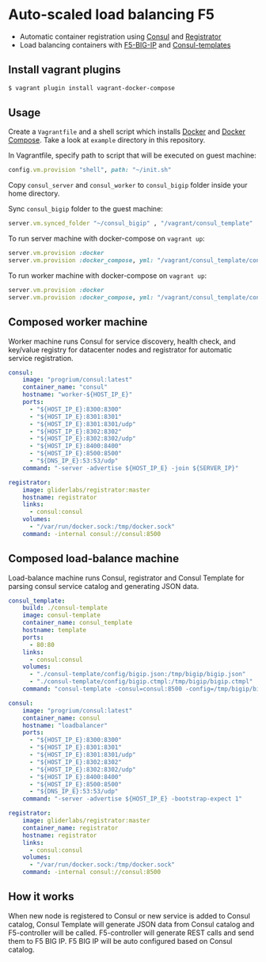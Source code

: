# Auto-scaled load balancing F5

  * Automatic container registration using [Consul](https://hub.docker.com/r/progrium/consul/) and [Registrator](https://hub.docker.com/r/gliderlabs/registrator/)
  * Load balancing containers with [F5-BIG-IP](https://f5.com) and [Consul-templates](https://github.com/hashicorp/consul-template)

## Install vagrant plugins

```bash
$ vagrant plugin install vagrant-docker-compose
```

## Usage

Create a `Vagrantfile` and a shell script which installs [Docker](https://www.docker.com/) and [Docker Compose](https://docs.docker.com/compose/). Take a look at `example` directory in this repository.

In Vagrantfile, specify path to script that will be executed on guest machine:

```ruby
config.vm.provision "shell", path: "~/init.sh"
```

Copy `consul_server` and `consul_worker` to `consul_bigip` folder inside your home directory.

Sync `consul_bigip` folder to the guest machine:

```ruby
server.vm.synced_folder "~/consul_bigip" , "/vagrant/consul_template"
```

To run server machine with docker-compose on `vagrant up`:

```ruby
server.vm.provision :docker
server.vm.provision :docker_compose, yml: "/vagrant/consul_template/consul_server/docker-compose.yml", rebuild: true, run: "always"
```

To run worker machine with docker-compose on `vagrant up`:

```ruby
server.vm.provision :docker
server.vm.provision :docker_compose, yml: "/vagrant/consul_template/consul_worker/docker-compose.yml", rebuild: true, run: "always"
```

## Composed worker machine

Worker machine runs Consul for service discovery, health check, and key/value registry for datacenter nodes and registrator for automatic service registration.

```yaml
consul:
    image: "progrium/consul:latest"
    container_name: "consul"
    hostname: "worker-${HOST_IP_E}"
    ports:
      - "${HOST_IP_E}:8300:8300"
      - "${HOST_IP_E}:8301:8301"
      - "${HOST_IP_E}:8301:8301/udp"
      - "${HOST_IP_E}:8302:8302"
      - "${HOST_IP_E}:8302:8302/udp"
      - "${HOST_IP_E}:8400:8400"
      - "${HOST_IP_E}:8500:8500"
      - "${DNS_IP_E}:53:53/udp"
    command: "-server -advertise ${HOST_IP_E} -join ${SERVER_IP}"

registrator:
    image: gliderlabs/registrator:master
    hostname: registrator
    links:
      - consul:consul
    volumes:
      - "/var/run/docker.sock:/tmp/docker.sock"
    command: -internal consul://consul:8500
```

## Composed load-balance machine

Load-balance machine runs Consul, registrator and Consul Template for parsing consul service catalog and generating JSON data.

```yaml
consul_template:
    build: ./consul-template
    image: consul-template
    container_name: consul_template
    hostname: template
    ports:
      - 80:80
    links:
      - consul:consul
    volumes:
      - "./consul-template/config/bigip.json:/tmp/bigip/bigip.json"
      - "./consul-template/config/bigip.ctmpl:/tmp/bigip/bigip.ctmpl"
    command: "consul-template -consul=consul:8500 -config=/tmp/bigip/bigip.json"

consul:
    image: "progrium/consul:latest"
    container_name: consul
    hostname: "loadbalancer"
    ports:
      - "${HOST_IP_E}:8300:8300"
      - "${HOST_IP_E}:8301:8301"
      - "${HOST_IP_E}:8301:8301/udp"
      - "${HOST_IP_E}:8302:8302"
      - "${HOST_IP_E}:8302:8302/udp"
      - "${HOST_IP_E}:8400:8400"
      - "${HOST_IP_E}:8500:8500"
      - "${DNS_IP_E}:53:53/udp"
    command: "-server -advertise ${HOST_IP_E} -bootstrap-expect 1"

registrator:
    image: gliderlabs/registrator:master
    container_name: registrator
    hostname: registrator
    links:
      - consul:consul
    volumes:
      - "/var/run/docker.sock:/tmp/docker.sock"
    command: -internal consul://consul:8500
```

## How it works

When new node is registered to Consul or new service is added to Consul catalog, Consul Template will generate JSON data from Consul catalog and F5-controller will be called. F5-controller will generate REST calls and send them to F5 BIG IP. F5 BIG IP will be auto configured based on Consul catalog.
